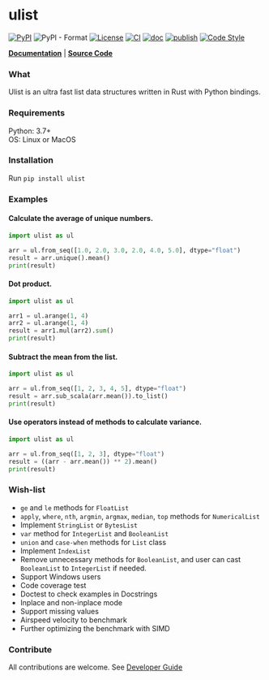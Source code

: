 # ulist

[![PyPI](https://img.shields.io/pypi/v/ulist)](https://pypi.org/project/ulist/)
![PyPI - Format](https://img.shields.io/pypi/format/ulist)
[![License](https://img.shields.io/github/license/tushushu/ulist)](https://github.com/tushushu/ulist/blob/main/LICENSE)
[![CI](https://github.com/tushushu/ulist/workflows/CI/badge.svg)](https://github.com/tushushu/ulist/actions/workflows/main.yml)
[![doc](https://github.com/tushushu/ulist/workflows/doc/badge.svg)](https://github.com/tushushu/ulist/actions/workflows/sphinx.yml)
[![publish](https://github.com/tushushu/ulist/workflows/publish/badge.svg)](https://github.com/tushushu/ulist/actions/workflows/publish.yml)
[![Code Style](https://img.shields.io/badge/code%20style-flake8-blue)](https://github.com/PyCQA/flake8)  
  
    
[**Documentation**](https://tushushu.github.io/ulist/) | [**Source Code**](https://github.com/tushushu/ulist)  


### What
Ulist is an ultra fast list data structures written in Rust with Python bindings.


### Requirements
Python: 3.7+  
OS: Linux or MacOS


### Installation
Run `pip install ulist`


### Examples

#### Calculate the average of unique numbers.
```Python
import ulist as ul

arr = ul.from_seq([1.0, 2.0, 3.0, 2.0, 4.0, 5.0], dtype="float")
result = arr.unique().mean()
print(result)
```


#### Dot product.
```Python
import ulist as ul

arr1 = ul.arange(1, 4)
arr2 = ul.arange(1, 4)
result = arr1.mul(arr2).sum()
print(result)
```


#### Subtract the mean from the list.
```Python
import ulist as ul

arr = ul.from_seq([1, 2, 3, 4, 5], dtype="float")
result = arr.sub_scala(arr.mean()).to_list()
print(result)
```


#### Use operators instead of methods to calculate variance.
```Python
import ulist as ul

arr = ul.from_seq([1, 2, 3], dtype="float")
result = ((arr - arr.mean()) ** 2).mean()
print(result)
```


### Wish-list
* `ge` and `le` methods for `FloatList`
* `apply`, `where`, `nth`, `argmin`, `argmax`, `median`, `top` methods for `NumericalList`
* Implement `StringList` or `BytesList`
* `var` method for `IntegerList` and `BooleanList`
* `union` and `case-when` methods for `List` class
* Implement `IndexList`
* Remove unnecessary methods for `BooleanList`, and user can cast `BooleanList` to `IntegerList` if needed.
* Support Windows users
* Code coverage test
* Doctest to check examples in Docstrings
* Inplace and non-inplace mode
* Support missing values
* Airspeed velocity to benchmark
* Further optimizing the benchmark with SIMD

### Contribute
All contributions are welcome. See [Developer Guide](https://github.com/tushushu/ulist/blob/main/develop.md)
